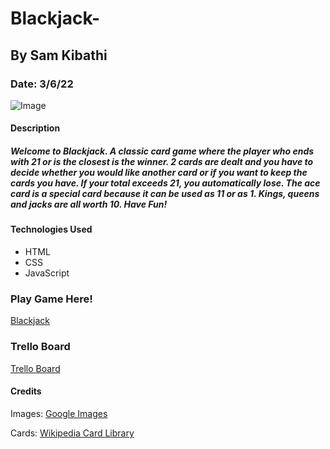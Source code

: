 # Blackjack-

## By Sam Kibathi
### Date: 3/6/22

![Image](https://upload.wikimedia.org/wikipedia/commons/3/33/Blackjack21.jpg)

#### Description
##### Welcome to Blackjack. A classic card game where the player who ends with 21 or is the closest is the winner. 2 cards are dealt and you have to decide whether you would like another card or if you want to keep the cards you have. If your total exceeds 21, you automatically lose. The ace card is a special card because it can be used as 11 or as 1. Kings, queens and jacks are all worth 10. Have Fun!

#### Technologies Used
* HTML
* CSS
* JavaScript

### Play Game Here!
[Blackjack](https://blackjack-sk.surge.sh)


### Trello Board
[Trello Board](https://trello.com/b/N8vp3geL/blackjack-game)

#### Credits
Images: [Google Images](https://www.google.com/search?q=blackjack&rlz=1C1CHBF_enUS948US948&sxsrf=APq-WBtEyeXz2mPyVRo159JSXh6DA6GyZw:1646659354214&source=lnms&tbm=isch&sa=X&ved=2ahUKEwj9vv6OjLT2AhUnmeAKHYa1DPMQ_AUoAXoECAIQAw&biw=768&bih=387&dpr=2.5#imgrc=OK4hauJ1JaXfFM)

Cards: [Wikipedia Card Library](https://en.wikipedia.org/wiki/Playing_card)
